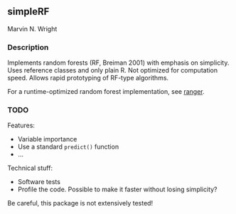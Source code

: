 ## simpleRF
Marvin N. Wright

### Description
Implements random forests (RF, Breiman 2001) with emphasis on simplicity. Uses reference classes and only plain R. Not optimized for computation speed. Allows rapid prototyping of RF-type algorithms.

For a runtime-optimized random forest implementation, see [ranger](https://github.com/imbs-hl/ranger).

### TODO
Features: 
* Variable importance
* Use a standard `predict()` function
* ...

Technical stuff:
* Software tests
* Profile the code. Possible to make it faster without losing simplicity?

Be careful, this package is not extensively tested!
